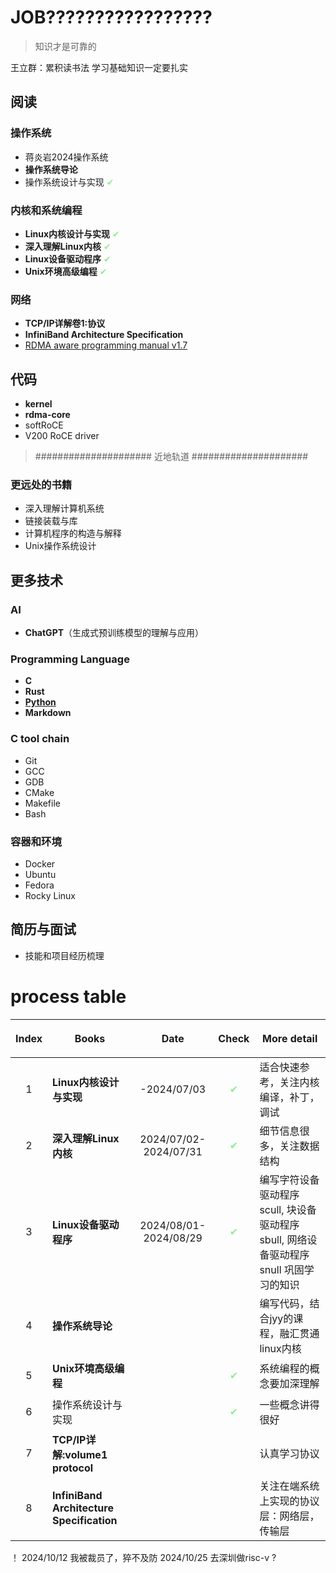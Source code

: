 # JOB?????????????????

> 知识才是可靠的

王立群：累积读书法
学习基础知识一定要扎实

## 阅读

### 操作系统

- 蒋炎岩2024操作系统
- **操作系统导论**
- 操作系统设计与实现 <l style="color:lightgreen">✔</l>

### 内核和系统编程

- **Linux内核设计与实现** <l style="color:lightgreen">✔</l>
- **深入理解Linux内核** <l style="color:lightgreen">✔</l>
- **Linux设备驱动程序** <l style="color:lightgreen">✔</l>
- **Unix环境高级编程** <l style="color:lightgreen">✔</l>

### 网络

- **TCP/IP详解卷1:协议**
- **InfiniBand Architecture Specification**
- [RDMA aware programming manual v1.7](https://docs.nvidia.com/networking/display/rdmaawareprogrammingv17)

## 代码

- **kernel**
- **rdma-core**
- softRoCE
- V200 RoCE driver

> ##################### 近地轨道 #####################

### 更远处的书籍

- 深入理解计算机系统
- 链接装载与库
- 计算机程序的构造与解释
- Unix操作系统设计

## 更多技术

### AI

- **ChatGPT**（生成式预训练模型的理解与应用）

### Programming Language

- **C**
- **Rust**
- [**Python**](https://docs.python.org/zh-cn/3/tutorial/index.html)
- **Markdown**

### C tool chain

- Git
- GCC
- GDB
- CMake
- Makefile
- Bash

### 容器和环境

- Docker
- Ubuntu
- Fedora
- Rocky Linux

## 简历与面试

- 技能和项目经历梳理

# process table

| <p style="text-align:center;">Index</p> | <p style="text-align:center;">Books</p>   | <p style="text-align:center;">Date</p>                  | <p style="text-align:center;">Check</p>             | <p style="text-align:center;">More detail</p>           |
|-----------------------------------------|-------------------------------------------|---------------------------------------------------------|-----------------------------------------------------|---------------------------------------------------------|
| <p style="text-align:center;">1</p>     | **Linux内核设计与实现**                          | <p style="text-align:center;">-2024/07/03</p>           | <p style="text-align:center;color:lightgreen">✔</p> | 适合快速参考，关注内核编译，补丁，调试                                     |
| <p style="text-align:center;">2</p>     | **深入理解Linux内核**                           | <p style="text-align:center;">2024/07/02-2024/07/31</p> | <p style="text-align:center;color:lightgreen">✔</p> | 细节信息很多，关注数据结构                                           |
| <p style="text-align:center;">3</p>     | **Linux设备驱动程序**                           | <p style="text-align:center;">2024/08/01-2024/08/29</p> | <p style="text-align:center;color:lightgreen">✔</p> | 编写字符设备驱动程序 scull, 块设备驱动程序 sbull, 网络设备驱动程序 snull 巩固学习的知识 |
| <p style="text-align:center;">4</p>     | **操作系统导论**                                |                                                         |                                                     | 编写代码，结合jyy的课程，融汇贯通linux内核                               |
| <p style="text-align:center;">5</p>     | **Unix环境高级编程**                            |                                                         | <p style="text-align:center;color:lightgreen">✔</p> | 系统编程的概念要加深理解                                            |
| <p style="text-align:center;">6</p>     | 操作系统设计与实现                                 |                                                         | <p style="text-align:center;color:lightgreen">✔</p> | 一些概念讲得很好                                                |
| <p style="text-align:center;">7</p>     | **TCP/IP详解:volume1 protocol**             |                                                         |                                                     | 认真学习协议                                                  |
| <p style="text-align:center;">8</p>     | **InfiniBand Architecture Specification** |                                                         |                                                     | 关注在端系统上实现的协议层：网络层，传输层                                   |     

！
2024/10/12 我被裁员了，猝不及防
2024/10/25 去深圳做risc-v ?


